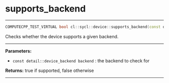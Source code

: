 # supports_backend

---

```cpp
COMPUTECPP_TEST_VIRTUAL bool cl::sycl::device::supports_backend(const detail::device_backend backend) const
```


Checks whether the device supports a given backend. 


---
**Parameters:**

 - `const detail::device_backend backend`
: the backend to check for 

**Returns:** true if supported, false otherwise 

---
